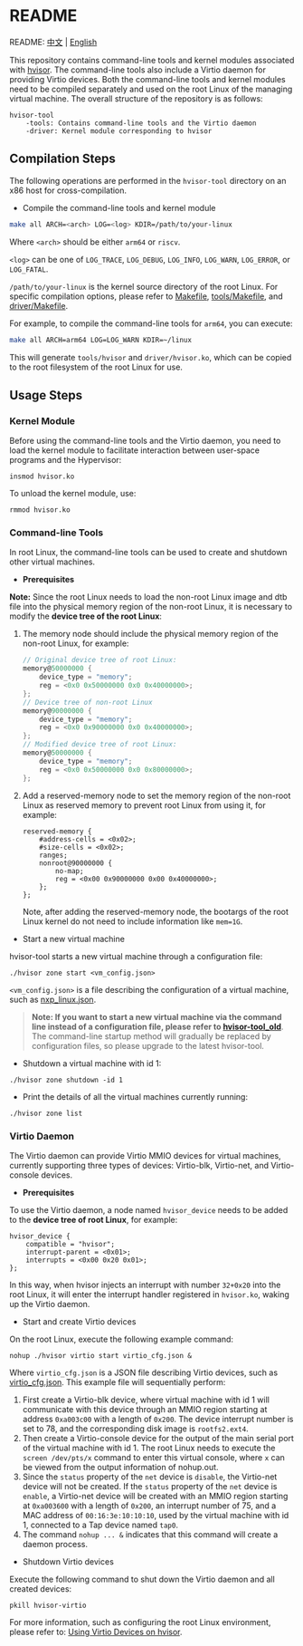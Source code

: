 # README

README: [中文](./README-zh.md) | [English](./README.md)

This repository contains command-line tools and kernel modules associated with [hvisor](https://github.com/syswonder/hvisor). The command-line tools also include a Virtio daemon for providing Virtio devices. Both the command-line tools and kernel modules need to be compiled separately and used on the root Linux of the managing virtual machine. The overall structure of the repository is as follows:

```
hvisor-tool
    -tools: Contains command-line tools and the Virtio daemon
    -driver: Kernel module corresponding to hvisor
```

## Compilation Steps

The following operations are performed in the `hvisor-tool` directory on an x86 host for cross-compilation.

* Compile the command-line tools and kernel module

```bash
make all ARCH=<arch> LOG=<log> KDIR=/path/to/your-linux
```

Where `<arch>` should be either `arm64` or `riscv`.

`<log>` can be one of `LOG_TRACE`, `LOG_DEBUG`, `LOG_INFO`, `LOG_WARN`, `LOG_ERROR`, or `LOG_FATAL`.

`/path/to/your-linux` is the kernel source directory of the root Linux. For specific compilation options, please refer to [Makefile](./Makefile), [tools/Makefile](./tools/Makefile), and [driver/Makefile](./driver/Makefile).

For example, to compile the command-line tools for `arm64`, you can execute:

```bash
make all ARCH=arm64 LOG=LOG_WARN KDIR=~/linux
```

This will generate `tools/hvisor` and `driver/hvisor.ko`, which can be copied to the root filesystem of the root Linux for use.

## Usage Steps

### Kernel Module

Before using the command-line tools and the Virtio daemon, you need to load the kernel module to facilitate interaction between user-space programs and the Hypervisor:

```
insmod hvisor.ko
```

To unload the kernel module, use:

```
rmmod hvisor.ko
```

### Command-line Tools

In root Linux, the command-line tools can be used to create and shutdown other virtual machines.

* **Prerequisites**

**Note:** Since the root Linux needs to load the non-root Linux image and dtb file into the physical memory region of the non-root Linux, it is necessary to modify the **device tree of the root Linux**:

1. The memory node should include the physical memory region of the non-root Linux, for example:

   ```c
   // Original device tree of root Linux:
   memory@50000000 {
       device_type = "memory";
       reg = <0x0 0x50000000 0x0 0x40000000>;
   };
   // Device tree of non-root Linux
   memory@90000000 {
       device_type = "memory";
       reg = <0x0 0x90000000 0x0 0x40000000>;
   };
   // Modified device tree of root Linux:
   memory@50000000 {
       device_type = "memory";
       reg = <0x0 0x50000000 0x0 0x80000000>;
   };
   ```

2. Add a reserved-memory node to set the memory region of the non-root Linux as reserved memory to prevent root Linux from using it, for example:

   ```
   reserved-memory {
       #address-cells = <0x02>;
       #size-cells = <0x02>;
       ranges;
       nonroot@90000000 {
           no-map;
           reg = <0x00 0x90000000 0x00 0x40000000>;
       };
   };
   ```

   Note, after adding the reserved-memory node, the bootargs of the root Linux kernel do not need to include information like `mem=1G`.

* Start a new virtual machine

hvisor-tool starts a new virtual machine through a configuration file:

```
./hvisor zone start <vm_config.json>
```

`<vm_config.json>` is a file describing the configuration of a virtual machine, such as [nxp_linux.json](./examples/nxp_linux.json).

> **Note: If you want to start a new virtual machine via the command line instead of a configuration file, please refer to [hvisor-tool_old](https://github.com/syswonder/hvisor-tool/commit/3478fc6720f89090c1b5aa913da168f49f95bca0)**. The command-line startup method will gradually be replaced by configuration files, so please upgrade to the latest hvisor-tool.

* Shutdown a virtual machine with id 1:

```
./hvisor zone shutdown -id 1
```

* Print the details of all the virtual machines currently running:

```
./hvisor zone list
```

### Virtio Daemon

The Virtio daemon can provide Virtio MMIO devices for virtual machines, currently supporting three types of devices: Virtio-blk, Virtio-net, and Virtio-console devices.

* **Prerequisites**

To use the Virtio daemon, a node named `hvisor_device` needs to be added to the **device tree of root Linux**, for example:

```dts
hvisor_device {
    compatible = "hvisor";
    interrupt-parent = <0x01>;
    interrupts = <0x00 0x20 0x01>;
};
```

In this way, when hvisor injects an interrupt with number `32+0x20` into the root Linux, it will enter the interrupt handler registered in `hvisor.ko`, waking up the Virtio daemon.

* Start and create Virtio devices

On the root Linux, execute the following example command:

```
nohup ./hvisor virtio start virtio_cfg.json &
```

Where `virtio_cfg.json` is a JSON file describing Virtio devices, such as [virtio_cfg.json](./examples/virtio_cfg.json). This example file will sequentially perform:

1. First create a Virtio-blk device, where virtual machine with id 1 will communicate with this device through an MMIO region starting at address `0xa003c00` with a length of `0x200`. The device interrupt number is set to 78, and the corresponding disk image is `rootfs2.ext4`.
2. Then create a Virtio-console device for the output of the main serial port of the virtual machine with id 1. The root Linux needs to execute the `screen /dev/pts/x` command to enter this virtual console, where `x` can be viewed from the output information of nohup.out.
3. Since the `status` property of the `net` device is `disable`, the Virtio-net device will not be created. If the `status` property of the `net` device is `enable`, a Virtio-net device will be created with an MMIO region starting at `0xa003600` with a length of `0x200`, an interrupt number of 75, and a MAC address of `00:16:3e:10:10:10`, used by the virtual machine with id 1, connected to a Tap device named `tap0`.
4. The command `nohup ... &` indicates that this command will create a daemon process.

* Shutdown Virtio devices

Execute the following command to shut down the Virtio daemon and all created devices:

```
pkill hvisor-virtio
```

For more information, such as configuring the root Linux environment, please refer to: [Using Virtio Devices on hvisor](https://report.syswonder.org/#/2024/20240415_Virtio_devices_tutorial).
